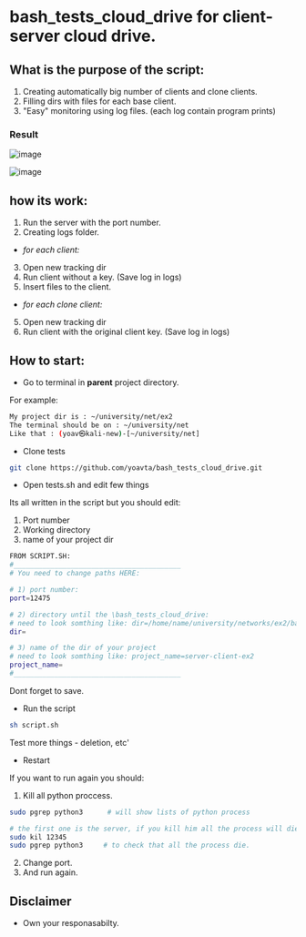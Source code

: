 # bash_tests_cloud_drive for client-server cloud drive.
## What is the purpose of the script: 
1. Creating automatically big number of clients and clone clients. 
2. Filling dirs with files for each base client.
3. "Easy" monitoring using log files. (each log contain program prints)

### Result
![image](https://user-images.githubusercontent.com/70321869/145399182-388ac354-8b2f-4a84-84bd-3b58157f2125.png)


![image](https://user-images.githubusercontent.com/70321869/145399301-4025edab-21b2-4d95-89bd-d55ecc9e9bac.png)


## how its work: 
1. Run the server with the port number.
2. Creating logs folder.
- _for each client:_
3. Open new tracking dir
3. Run client without a key. (Save log in logs)
4. Insert files to the client.
- _for each clone client:_
5. Open new tracking dir
6. Run client with the original client key. (Save log in logs)


## How to start:
- Go to terminal in __parent__ project directory. 


For example:
```bash
My project dir is : ~/university/net/ex2
The terminal should be on : ~/university/net
Like that : (yoav㉿kali-new)-[~/university/net]
```

- Clone tests
```bash
git clone https://github.com/yoavta/bash_tests_cloud_drive.git
```

- Open tests.sh and edit few things

Its all written in the script but you should edit:
1. Port number
2. Working directory
3. name of your project dir
```bash
FROM SCRIPT.SH:
#_________________________________________
# You need to change paths HERE: 

# 1) port number:
port=12475

# 2) directory until the \bash_tests_cloud_drive:
# need to look somthing like: dir=/home/name/university/networks/ex2/bash_tests_cloud_drive
dir=

# 3) name of the dir of your project
# need to look somthing like: project_name=server-client-ex2
project_name=
#_________________________________________
```
Dont forget to save.

- Run the script
```bash
sh script.sh
```
Test more things - deletion, etc'


- Restart

If you want to run again you should:
1. Kill all python proccess. 
```bash
sudo pgrep python3      # will show lists of python process
```

```bash
# the first one is the server, if you kill him all the process will die (lets say that is number is 12345)
sudo kil 12345
sudo pgrep python3     # to check that all the process die.
```
2. Change port.
3. And run again.


## Disclaimer
- Own your responasabilty.
